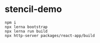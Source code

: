 # stencil-demo

```
npm i
npx lerna bootstrap
npx lerna run build
npx http-server packages/react-app/build
```
